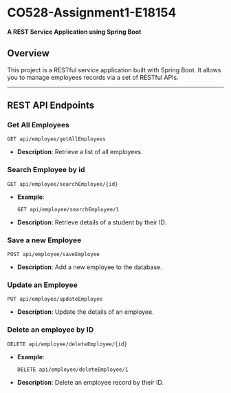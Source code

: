 
# CO528-Assignment1-E18154

**A REST Service Application using Spring Boot**

## Overview

This project is a RESTful service application built with Spring Boot. It allows you to manage employees records via a set of RESTful APIs.

---

## REST API Endpoints

### Get All Employees
```http
GET api/employee/getAllEmployees
```
- **Description**: Retrieve a list of all employees.

### Search Employee by id
```http
GET api/employee/searchEmployee/{id}
```
- **Example**: 
  ```http
  GET api/employee/searchEmployee/1
  ```
- **Description**: Retrieve details of a student by their ID.

### Save a new Employee
```http
POST api/employee/saveEmployee
```
- **Description**: Add a new employee to the database.

### Update an Employee
```http
PUT api/employee/updateEmployee
```
- **Description**: Update the details of an employee.

### Delete an employee by ID
```http
DELETE api/employee/deleteEmployee/{id}
```
- **Example**: 
  ```http
  DELETE api/employee/deleteEmployee/1
  ```
- **Description**: Delete an employee record by their ID.
